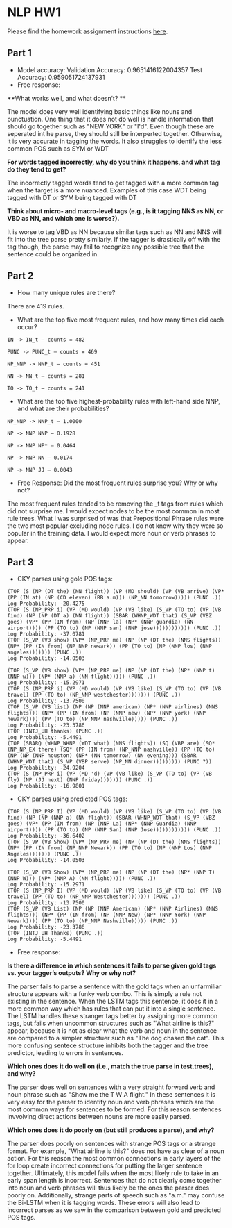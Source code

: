 # NLP HW1

Please find the homework assignment instructions [here](https://docs.google.com/document/d/1K8s_Ecms0cIqRO1PKPFs2bfFVFfZpc1nFoEhtxRlCaM/edit?tab=t.5c3153xm9mha).

## Part 1
* Model accuracy:
Validation Accuracy: 0.9651416122004357
Test Accuracy:       0.959051724137931
* Free response:

**What works well, and what doesn’t? **

The model does very well identifying basic things like nouns and punctuation. One thing that it does not do well is handle information that should go together such as "NEW YORK" or "I'd". Even though these are seperated int he parse, they should still be interperted together. Otherwise, it is very accurate in tagging the words. It also struggles to identify the less common POS such as SYM or WDT

**For words tagged incorrectly, why do you think it happens, and what tag do they tend to get?**

The incorrectly tagged words tend to get tagged with a more common tag when the target is a more nuanced. Examples of this case WDT being tagged with DT or SYM being tagged with DT

**Think about micro- and macro-level tags (e.g., is it tagging NNS as NN, or VBD as NN, and which one is worse?).**

It is worse to tag VBD as NN because similar tags such as NN and NNS will fit into the tree parse pretty similarly. If the tagger is drastically off with the tag though, the parse may fail to recognize any possible tree that the sentence could be organized in.

## Part 2
* How many unique rules are there?

There are 419 rules.

* What are the top five most frequent rules, and how many times did each occur?
```
IN -> IN_t — counts = 482

PUNC -> PUNC_t — counts = 469

NP_NNP -> NNP_t — counts = 451

NN -> NN_t — counts = 281

TO -> TO_t — counts = 241
```
* What are the top five highest-probability rules with left-hand side NNP, and what are their probabilities?

```
NP_NNP -> NNP_t — 1.0000

NP -> NNP NNP — 0.1928

NP -> NNP NP* — 0.0464

NP -> NNP NN — 0.0174

NP -> NNP JJ — 0.0043
```

* Free Response: Did the most frequent rules surprise you? Why or why not?

The most frequent rules tended to be removing the _t tags from rules which did not surprise me. I would expect nodes to be the most common in most rule trees. What I was surprised of was that Prepositional Phrase rules were the two most popular excluding node rules. I do not know why they were so popular in the training data. I would expect more noun or verb phrases to appear.

## Part 3
* CKY parses using gold POS tags: 

```
(TOP (S (NP (DT the) (NN flight)) (VP (MD should) (VP (VB arrive) (VP* (PP (IN at) (NP (CD eleven) (RB a.m))) (NP_NN tomorrow))))) (PUNC .))
Log Probability: -20.4275
(TOP (S (NP_PRP i) (VP (MD would) (VP (VB like) (S_VP (TO to) (VP (VB find) (NP (NP (DT a) (NN flight)) (SBAR (WHNP_WDT that) (S_VP (VBZ goes) (VP* (PP (IN from) (NP (NNP la) (NP* (NNP guardia) (NN airport)))) (PP (TO to) (NP (NNP san) (NNP jose)))))))))))) (PUNC .))
Log Probability: -37.0781
(TOP (S_VP (VB show) (VP* (NP_PRP me) (NP (NP (DT the) (NNS flights)) (NP* (PP (IN from) (NP_NNP newark)) (PP (TO to) (NP (NNP los) (NNP angeles))))))) (PUNC .))
Log Probability: -14.0503

(TOP (S_VP (VB show) (VP* (NP_PRP me) (NP (NP (DT the) (NP* (NNP t) (NNP w))) (NP* (NNP a) (NN flight))))) (PUNC .))
Log Probability: -15.2971
(TOP (S (NP_PRP i) (VP (MD would) (VP (VB like) (S_VP (TO to) (VP (VB travel) (PP (TO to) (NP_NNP westchester))))))) (PUNC .))
Log Probability: -13.7500
(TOP (S_VP (VB list) (NP (NP (NNP american) (NP* (NNP airlines) (NNS flights))) (NP* (PP (IN from) (NP (NNP new) (NP* (NNP york) (NNP newark)))) (PP (TO to) (NP_NNP nashville))))) (PUNC .))
Log Probability: -23.3786
(TOP (INTJ_UH thanks) (PUNC .))
Log Probability: -5.4491
(TOP (SBARQ (WHNP_WHNP (WDT what) (NNS flights)) (SQ (VBP are) (SQ* (NP_NP_EX there) (SQ* (PP (IN from) (NP_NNP nashville)) (PP (TO to) (NP (NP (NNP houston) (NP* (NN tomorrow) (NN evening))) (SBAR (WHNP_WDT that) (S_VP (VBP serve) (NP_NN dinner))))))))) (PUNC ?))
Log Probability: -24.9204
(TOP (S (NP_PRP i) (VP (MD 'd) (VP (VB like) (S_VP (TO to) (VP (VB fly) (NP (JJ next) (NNP friday))))))) (PUNC .))
Log Probability: -16.9801
```

* CKY parses using predicted POS tags:
```
(TOP (S (NP_PRP I) (VP (MD would) (VP (VB like) (S_VP (TO to) (VP (VB find) (NP (NP (NNP a) (NN flight)) (SBAR (WHNP_WDT that) (S_VP (VBZ goes) (VP* (PP (IN from) (NP (NNP La) (NP* (NNP Guardia) (NNP airport)))) (PP (TO to) (NP (NNP San) (NNP Jose)))))))))))) (PUNC .))
Log Probability: -36.6402
(TOP (S_VP (VB Show) (VP* (NP_PRP me) (NP (NP (DT the) (NNS flights)) (NP* (PP (IN from) (NP_NNP Newark)) (PP (TO to) (NP (NNP Los) (NNP Angeles))))))) (PUNC .))
Log Probability: -14.0503

(TOP (S_VP (VB Show) (VP* (NP_PRP me) (NP (NP (DT the) (NP* (NNP T) (NNP W))) (NP* (NNP A) (NN flight))))) (PUNC .))
Log Probability: -15.2971
(TOP (S (NP_PRP I) (VP (MD would) (VP (VB like) (S_VP (TO to) (VP (VB travel) (PP (TO to) (NP_NNP Westchester))))))) (PUNC .))
Log Probability: -13.7500
(TOP (S_VP (VB List) (NP (NP (NNP American) (NP* (NNP Airlines) (NNS flights))) (NP* (PP (IN from) (NP (NNP New) (NP* (NNP York) (NNP Newark)))) (PP (TO to) (NP_NNP Nashville))))) (PUNC .))
Log Probability: -23.3786
(TOP (INTJ_UH Thanks) (PUNC .))
Log Probability: -5.4491
```
* Free response:

**Is there a difference in which sentences it fails to parse given gold tags vs. your tagger’s outputs? Why or why not?**

The parser fails to parse a sentence with the gold tags when an unfarmiliar structure appears with a funky verb combo. This is simply a rule not existing in the sentence. When the LSTM tags this sentence, it does it in a more common way which has rules that can put it into a single sentence. The LSTM handles these stranger tags better by assigning more common tags, but fails when uncommon structures such as "What airline is this?" appear, because it is not as clear what the verb and noun in the sentence are compared to a simpler structuer such as "The dog chased the cat". This more confusing sentece structure inhibits both the tagger and the tree predictor, leading to errors in sentences.

**Which ones does it do well on (i.e., match the true parse in test.trees), and why?**

The parser does well on sentences with a very straight forward verb and noun phrase such as "Show me the T W A flight." In these sentences it is very easy for the parser to identify noun and verb phrases which are the most common ways for sentences to be formed. For this reason sentences invvolving direct actions between nouns are more easily parsed.

**Which ones does it do poorly on (but still produces a parse), and why?**

The parser does poorly on sentences with strange POS tags or a strange format. For example, "What airline is this?" does not have as clear of a noun action. For this reason the most common connections in early layers of the for loop create incorrect connections for putting the larger sentence together. Ultimately, this model fails when the most likely rule to take in an early span length is incorrect. Sentences that do not clearly come together into noun and verb phrases will thus likely be the ones the parser does poorly on. Additionally, strange parts of speech such as "a.m." may confuse the Bi-LSTM when it is tagging words. These errors will also lead to incorrect parses as we saw in the comparison between gold and predicted POS tags.
